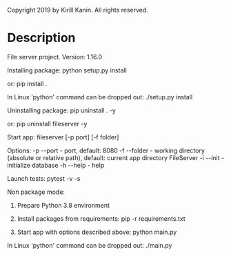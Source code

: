 Copyright 2019 by Kirill Kanin.
All rights reserved.

Description
===========

File server project.
Version: 1.16.0

Installing package:
python setup.py install

or:
pip install .

In Linux 'python' command can be dropped out:
./setup.py install

Uninstalling package:
pip uninstall . -y

or:
pip uninstall fileserver -y

Start app:
fileserver [-p port] [-f folder]

Options:
-p --port - port, default: 8080
-f --folder - working directory (absolute or relative path), default: current app directory FileServer
-i --init - initialize database
-h --help - help

Launch tests:
pytest -v -s

Non package mode:
1. Prepare Python 3.8 environment
2. Install packages from requirements: 
pip -r requirements.txt

3. Start app with options described above: 
python main.py

In Linux 'python' command can be dropped out:
./main.py
